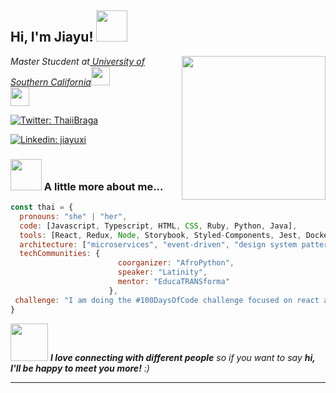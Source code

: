 
<h2> Hi, I'm Jiayu! <img src="https://media.giphy.com/media/mGcNjsfWAjY5AEZNw6/giphy.gif" width="50"></h2>
<img align='right' src="https://media.giphy.com/media/ieyl9zmCjO4b4t6qoY/giphy.gif" width="230">
<p><em>Master Stucdent at<a href="http://www.unb.br"> University of Southern California</a><img src="https://media.giphy.com/media/fYSnHlufseco8Fh93Z/giphy.gif" width="30">
</br>
<img src="https://media.giphy.com/media/WUlplcMpOCEmTGBtBW/giphy.gif" width="30"> 
</em></p>

[![Twitter: ThaiiBraga](https://img.shields.io/twitter/follow/ThaiiBraga?style=social)](https://twitter.com/ThaiiBraga)

[![Linkedin: jiayuxi](https://img.shields.io/badge/-thaianebraga-blue?style=flat-square&logo=Linkedin&logoColor=white&link=https://www.linkedin.com/in/jiayu-xi-758262228)](https://www.linkedin.com/in/jiayu-xi-758262228)
<!--[![GitHub Thaiane](https://img.shields.io/github/followers/thaiane?label=follow&style=social)](https://github.com/Thaiane)

![XIJIAYU's GitHub stats](https://github-readme-stats.vercel.app/api?username=XIJIAYU&show_icons=true&theme=radical)
-->
### <img src="https://media.giphy.com/media/VgCDAzcKvsR6OM0uWg/giphy.gif" width="50"> A little more about me...  

```javascript
const thai = {
  pronouns: "she" | "her",
  code: [Javascript, Typescript, HTML, CSS, Ruby, Python, Java],
  tools: [React, Redux, Node, Storybook, Styled-Components, Jest, Docker],
  architecture: ["microservices", "event-driven", "design system pattern"],
  techCommunities: {
                        coorganizer: "AfroPython",
                        speaker: "Latinity",
                        mentor: "EducaTRANSforma"
                      },
 challenge: "I am doing the #100DaysOfCode challenge focused on react and typescript"
}
```

<img src="https://media.giphy.com/media/LnQjpWaON8nhr21vNW/giphy.gif" width="60"> <em><b>I love connecting with different people</b> so if you want to say <b>hi, I'll be happy to meet you more!</b> :)</em>

---
